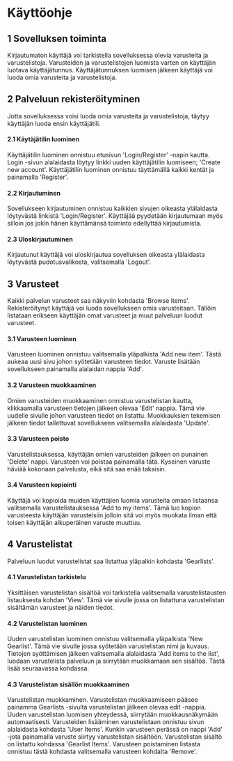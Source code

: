 # Käyttöohje

## 1 Sovelluksen toiminta
Kirjautumaton käyttäjä voi tarkistella sovelluksessa olevia varusteita ja varustelistoja.
Varusteiden ja varustelistojen luomista varten on käyttäjän luotava käyttäjätunnus.
Käyttäjätunnuksen luomisen jälkeen käyttäjä voi luoda omia varusteita ja varustelistoja.

## 2 Palveluun rekisteröityminen
Jotta sovelluksessa voisi luoda omia varusteita ja varustelistoja, täytyy käyttäjän luoda ensin käyttäjätili.

#### 2.1 Käytäjätilin luominen
Käyttäjätilin luominen onnistuu etusivun 'Login/Register' -napin kautta. Login -sivun alalaidasta löytyy linkki uuden käyttäjätilin luomiseen; 'Create new account'.
Käyttäjätilin luominen onnistuu täyttämällä kaikki kentät ja painamalla 'Register'.

#### 2.2 Kirjautuminen
Sovellukseen kirjautuminen onnistuu kaikkien sivujen oikeasta ylälaidasta löytyvästä linkistä 'Login/Register'.
Käyttäjää pyydetään kirjautumaan myös silloin jos jokin hänen käyttämänsä toiminto edellyttää kirjautumista.

#### 2.3 Uloskirjautuminen
Kirjautunut käyttäjä voi uloskirjautua sovelluksen oikeasta ylälaidasta löytyvästä pudotusvalikosta, valitsemalla 'Logout'.

## 3 Varusteet
Kaikki palvelun varusteet saa näkyviin kohdasta 'Browse items'.
Rekisteröitynyt käyttäjä voi luoda sovellukseen omia varusteitaan.
Tällöin listataan erikseen käyttäjän omat varusteet ja muut palveluun luodut varusteet.

#### 3.1 Varusteen luominen
Varusteen luominen onnistuu valitsemalla yläpalkista 'Add new item'. Tästä aukeaa uusi sivu johon syötetään varusteen tiedot.
Varuste lisätään sovellukseen painamalla alalaidan nappia 'Add'.

#### 3.2 Varusteen muokkaaminen
Omien varusteiden muokkaaminen onnistuu varustelistan kautta, klikkaamalla varusteen tietojen jälkeen olevaa 'Edit' nappia. Tämä vie uudelle sivulle johon varusteen tiedot on listattu. Muokkauksien tekemisen jälkeen tiedot tallettuvat sovellukseen valitsemalla alalaidasta 'Update'.

#### 3.3 Varusteen poisto
Varustelistauksessa, käyttäjän omien varusteiden jälkeen on punainen 'Delete' nappi. Varusteen voi poistaa painamalla tätä.
Kyseinen varuste häviää kokonaan palvelusta, eikä sitä saa enää takaisin.

#### 3.4 Varusteen kopiointi
Käyttäjä voi kopioida muiden käyttäjien luomia varusteita omaan listaansa valitsemalla varustelistauksessa 'Add to my items'. Tämä luo kopion varusteesta käyttäjän varusteisiin jolloin sitä voi myös muokata ilman että toisen käyttäjän alkuperäinen varuste muuttuu.

## 4 Varustelistat
Palveluun luodut varustelistat saa listattua yläpalkin kohdasta 'Gearlists'. 

#### 4.1 Varustelistan tarkistelu
Yksittäisen varustelistan sisältöä voi tarkistella valitsemalla varustelistausten listauksesta kohdan 'View'. Tämä vie sivulle jossa on listattuna varustelistan sisältämän varusteet ja näiden tiedot.

#### 4.2 Varustelistan luominen
Uuden varustelistan luominen onnistuu valitsemalla yläpalkista 'New Gearlist'. Tämä vie sivulle jossa syötetään varustelistan nimi ja kuvaus.
Tietojen syöttämisen jälkeen valitsemalla alalaidasta 'Add items to the list', luodaan varustelista palveluun ja siirrytään muokkamaan sen sisältöä. Tästä lisää seuraavassa kohdassa.

#### 4.3 Varustelistan sisällön muokkaaminen
Varustelistan muokkaminen. Varustelistan muokkaamiseen pääsee painamma Gearlists -sivulta varustelistan jälkeen olevaa edit -nappia.
Uuden varustelistan luomisen yhteydessä, siirrytään muokkausnäkymään automaatisesti.
Varusteiden lisääminen varustelistaan onnistuu sivun alalaidasta kohdasta 'User Items'. Kunkin varusteen perässä on nappi 'Add' -jota painamalla varuste siirtyy varustelistan sisältöön.
Varustelistan sisältö on listattu kohdassa 'Gearlist Items'. Varusteen poistaminen listasta onnistuu tästä kohdasta valitsemalla varusteen kohdalta 'Remove'.
